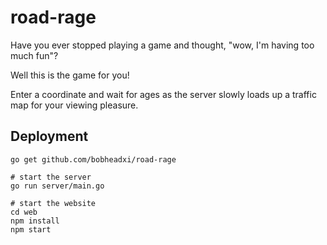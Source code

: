 # road-rage
Have you ever stopped playing a game and thought, "wow, I'm having too much fun"?

Well this is the game for you!

Enter a coordinate and wait for ages as the server slowly loads up a traffic map for your viewing pleasure.

## Deployment
```
go get github.com/bobheadxi/road-rage

# start the server
go run server/main.go

# start the website
cd web
npm install
npm start
```
